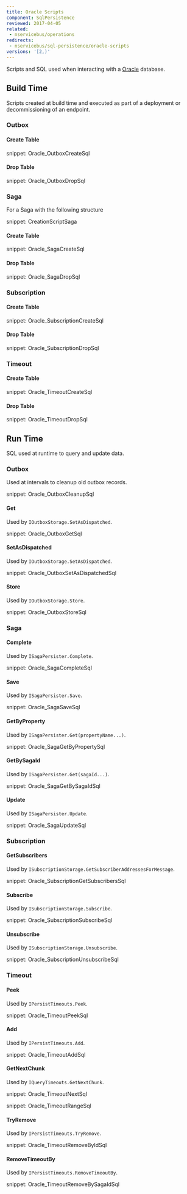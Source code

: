 ```yaml
---
title: Oracle Scripts
component: SqlPersistence
reviewed: 2017-04-05
related:
 - nservicebus/operations
redirects:
 - nservicebus/sql-persistence/oracle-scripts
versions: '[2,)'
---
```



Scripts and SQL used when interacting with a [Oracle](https://www.oracle.com/database/index.html) database.


## Build Time

Scripts created at build time and executed as part of a deployment or decommissioning of an endpoint.
 

### Outbox


#### Create Table

snippet: Oracle_OutboxCreateSql


#### Drop Table

snippet: Oracle_OutboxDropSql


### Saga

For a Saga with the following structure 

snippet: CreationScriptSaga


#### Create Table

snippet: Oracle_SagaCreateSql


#### Drop Table

snippet: Oracle_SagaDropSql


### Subscription


#### Create Table

snippet: Oracle_SubscriptionCreateSql


#### Drop Table

snippet: Oracle_SubscriptionDropSql


### Timeout


#### Create Table

snippet: Oracle_TimeoutCreateSql


#### Drop Table

snippet: Oracle_TimeoutDropSql


## Run Time

SQL used at runtime to query and update data.


### Outbox

Used at intervals to cleanup old outbox records.

snippet: Oracle_OutboxCleanupSql


#### Get

Used by `IOutboxStorage.SetAsDispatched`.

snippet: Oracle_OutboxGetSql


#### SetAsDispatched

Used by `IOutboxStorage.SetAsDispatched`.

snippet: Oracle_OutboxSetAsDispatchedSql


#### Store

Used by `IOutboxStorage.Store`.

snippet: Oracle_OutboxStoreSql


### Saga


#### Complete

Used by `ISagaPersister.Complete`.

snippet: Oracle_SagaCompleteSql


#### Save

Used by `ISagaPersister.Save`.

snippet: Oracle_SagaSaveSql


#### GetByProperty

Used by `ISagaPersister.Get(propertyName...)`.

snippet: Oracle_SagaGetByPropertySql


#### GetBySagaId

Used by `ISagaPersister.Get(sagaId...)`.

snippet: Oracle_SagaGetBySagaIdSql


#### Update

Used by `ISagaPersister.Update`.

snippet: Oracle_SagaUpdateSql


### Subscription


#### GetSubscribers

Used by `ISubscriptionStorage.GetSubscriberAddressesForMessage`.

snippet: Oracle_SubscriptionGetSubscribersSql


#### Subscribe

Used by `ISubscriptionStorage.Subscribe`.

snippet: Oracle_SubscriptionSubscribeSql


#### Unsubscribe

Used by `ISubscriptionStorage.Unsubscribe`.

snippet: Oracle_SubscriptionUnsubscribeSql


### Timeout


#### Peek

Used by `IPersistTimeouts.Peek`.

snippet: Oracle_TimeoutPeekSql


#### Add

Used by `IPersistTimeouts.Add`.

snippet: Oracle_TimeoutAddSql


#### GetNextChunk

Used by `IQueryTimeouts.GetNextChunk`.

snippet: Oracle_TimeoutNextSql

snippet: Oracle_TimeoutRangeSql


#### TryRemove

Used by `IPersistTimeouts.TryRemove`.

snippet: Oracle_TimeoutRemoveByIdSql


#### RemoveTimeoutBy

Used by `IPersistTimeouts.RemoveTimeoutBy`.

snippet: Oracle_TimeoutRemoveBySagaIdSql
